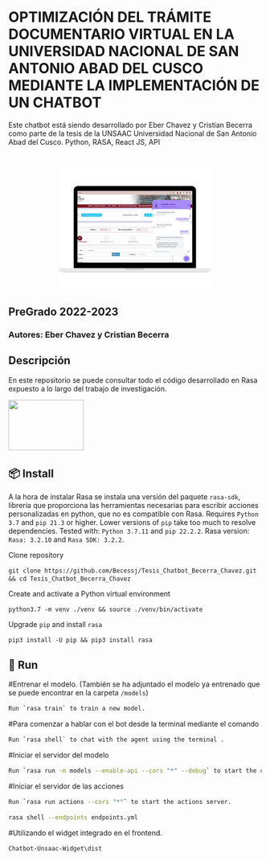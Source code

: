 # OPTIMIZACIÓN DEL TRÁMITE DOCUMENTARIO VIRTUAL EN LA UNIVERSIDAD NACIONAL DE SAN ANTONIO ABAD DEL CUSCO MEDIANTE LA IMPLEMENTACIÓN DE UN CHATBOT
Este chatbot está siendo desarrollado por Eber Chavez y Cristian Becerra como parte de la tesis de la UNSAAC Universidad Nacional de San Antonio Abad del Cusco. Python, RASA, React JS, API
<div align="center">
  <br>
  <img style="width: 60%" title="VIHrtul-App screenshot" alt="VIHrtual-App screenshot" src="Chatbot-Unsaac-Widget/banner1.png">
</div>

## PreGrado 2022-2023

### Autores: Eber Chavez y Cristian Becerra 

## Descripción
En este repositorio se puede consultar todo el código desarrollado en Rasa expuesto a lo largo del trabajo de investigación. 

<a href="https://rasa.com/"><img width="150" height="100" src="https://www.spaceo.ca/wp-content/uploads/2019/12/rasa-framework.png"></a> 

## 📦 Install
A la hora de instalar Rasa se instala una versión del paquete `rasa-sdk`, librería que proporciona las herramientas necesarias para escribir acciones personalizadas en python, que no es compatible con Rasa.
Requires `Python 3.7` and `pip 21.3` or higher. Lower versions of `pip` take too much to resolve dependencies. 
Tested with: `Python 3.7.11` and `pip 22.2.2`. Rasa version: `Rasa: 3.2.10` and `Rasa SDK: 3.2.2`.

Clone repository
```shell
git clone https://github.com/Becessj/Tesis_Chatbot_Becerra_Chavez.git && cd Tesis_Chatbot_Becerra_Chavez
```

Create and activate a Python virtual environment
```shell
python3.7 -m venv ./venv && source ./venv/bin/activate
```

Upgrade `pip` and install `rasa`
```shell
pip3 install -U pip && pip3 install rasa
```


## 🤖 Run
#Entrenar el modelo. (También se ha adjuntado el modelo ya entrenado que se puede encontrar en la carpeta `/models`)
```bash
Run `rasa train` to train a new model.
```
#Para comenzar a hablar con el bot desde la terminal mediante el comando
```bash
Run `rasa shell` to chat with the agent using the terminal .
```
#Iniciar el servidor del modelo
```bash
Run `rasa run -m models --enable-api --cors "*" --debug` to start the conversational server .
```
#Iniciar el servidor de las acciones
```bash
Run `rasa run actions --cors "*"` to start the actions server.
```
```bash
rasa shell --endpoints endpoints.yml
```

#Utilizando el widget integrado en el frontend.
```bash
Chatbot-Unsaac-Widget\dist
```

